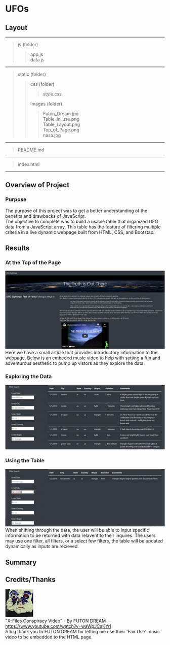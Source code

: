 # UFOs
## Layout   
---   
> js (folder)  
> > app.js  
> > data.js   
---   
> static (folder)  
> > css (folder)   
> > > style.css   
> > > 
> > images (folder)   
> > > Futon_Dream.jpg   
> > > Table_In_use.png   
> > > Table_Layout.png   
> > > Top_of_Page.png   
> > > nasa.jpg   
---  
  
>README.md   
---   
   
> index.html   
---   

## Overview of Project   
### Purpose   
The purpose of this project was to get a better understanding of the benefits and drawbacks of JavaScript.   
The objective to complete was to build a usable table that organized UFO data from a JavaScript array. This table has the feature of filtering multiple criteria in a live dynamic webpage built from HTML, CSS, and Bootstap.

## Results   
### At the Top of the Page   
![Top of Page](https://github.com/ajsadowy/UFOs/blob/main/static/images/Top_of_Page.png)   
Here we have a small article that provides introductory information to the webpage. Below is an embeded music video to help with setting a fun and adventurous aesthetic to pump up vistors as they explore the data.   

### Exploring the Data   
![ExploreData](https://github.com/ajsadowy/UFOs/blob/main/static/images/Table_Layout.png)   

### Using the Table   
![UsingTable](https://github.com/ajsadowy/UFOs/blob/main/static/images/Table_In_Use.png)   
When shifting through the data, the user will be able to input specific information to be returned with data relavent to their inquires. The users may use one filter, all filters, or a select few filters, the table will be updated dynamically as inputs are recieved.

## Summary   


## Credits/Thanks   
![FUTON DREAM](https://github.com/ajsadowy/UFOs/blob/main/static/images/Futon_Dream.jpg)   
"X-Files Conspiracy Video" - By FUTON DREAM   
https://www.youtube.com/watch?v=waWpJCaKYrI   
A big thank you to FUTON DREAM for letting me use their 'Fair Use' music video to be embedded to the HTML page.
